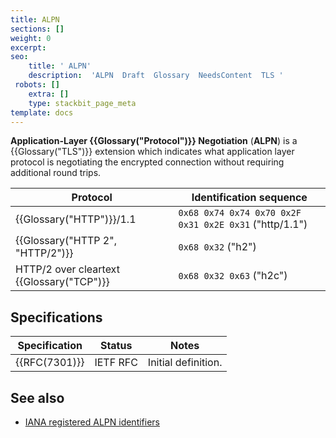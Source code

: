 ```yaml
---
title: ALPN
sections: []
weight: 0
excerpt: 
seo:
    title: ' ALPN'
    description:  'ALPN  Draft  Glossary  NeedsContent  TLS '
 robots: []
    extra: []
    type: stackbit_page_meta
template: docs
---
```


**Application-Layer {{Glossary("Protocol")}} Negotiation** (**ALPN**) is a {{Glossary("TLS")}} extension which indicates what application layer protocol is negotiating the encrypted connection without requiring additional round trips.

| Protocol                                       | Identification sequence                                |
| ---------------------------------------------- | ------------------------------------------------------ |
| {{Glossary("HTTP")}}/1.1               | `0x68 0x74 0x74 0x70 0x2F 0x31 0x2E 0x31` ("http/1.1") |
| {{Glossary("HTTP 2", "HTTP/2")}}   | `0x68 0x32` ("h2")                                     |
| HTTP/2 over cleartext {{Glossary("TCP")}} | `0x68 0x32 0x63` ("h2c")                               |

## Specifications

| Specification    | Status   | Notes               |
| ---------------- | -------- | ------------------- |
| {{RFC(7301)}} | IETF RFC | Initial definition. |

## See also

- [IANA registered ALPN identifiers](https://www.iana.org/assignments/tls-extensiontype-values/tls-extensiontype-values.xhtml#alpn-protocol-ids)
